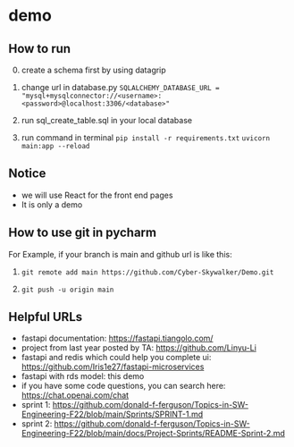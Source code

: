 # demo

## How to run

0. create a schema first by using datagrip

1. change url in database.py
`SQLALCHEMY_DATABASE_URL = "mysql+mysqlconnector://<username>:<password>@localhost:3306/<database>"`

2. run sql_create_table.sql in your local database

3. run command in terminal
`pip install -r requirements.txt`
`uvicorn main:app --reload`

## Notice

- we will use React for the front end pages
- It is only a demo

## How to use git in pycharm

For Example, if your branch is main and github url is like this:

1. `git remote add main https://github.com/Cyber-Skywalker/Demo.git`

2. `git push -u origin main`

## Helpful URLs
- fastapi documentation: https://fastapi.tiangolo.com/
- project from last year posted by TA: https://github.com/Linyu-Li
- fastapi and redis which could help you complete ui: https://github.com/Iris1e27/fastapi-microservices
- fastapi with rds model: this demo
- if you have some code questions, you can search here: https://chat.openai.com/chat
- sprint 1: https://github.com/donald-f-ferguson/Topics-in-SW-Engineering-F22/blob/main/Sprints/SPRINT-1.md
- sprint 2: https://github.com/donald-f-ferguson/Topics-in-SW-Engineering-F22/blob/main/docs/Project-Sprints/README-Sprint-2.md
